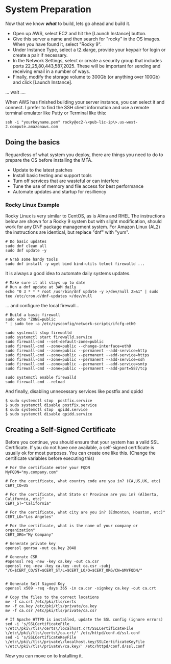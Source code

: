 # System Preparation

Now that we know **_what_** to build, lets go ahead and build it.

* Open up AWS, select EC2 and hit the [Launch Instance] button.
* Give this server a name and then search for "rocky" in the OS images.  When you have found it, select "Rocky 9".
* Under Instance Type, select a t2.xlarge, provide your keypair for login or create a pair if necessary.
* In the Network Settings, select or create a security group that includes ports 22,25,80,443,587,2025. These will be important for sending and receiving email in a number of ways.
* Finally, modify the storage volume to 300Gb (or anything over 100Gb) and click [Launch Instance].

... wait ....

When AWS has finished building your server instance, you can select it and connect. I prefer to find the SSH client information and use a remote terminal emulator like Putty or Terminal like this:

```console
ssh -i "yourkeyname.pem" rocky@ec2-\<pub-lic-ip\>.us-west-2.compute.amazonaws.com
```

## Doing the basics

Reguardless of what system you deploy, there are things you need to do to prepare the OS before installing the MTA.

* Update to the latest patches
* Install basic testing and support tools
* Turn off services that are wasteful or can interfere
* Tune the use of memory and file access for best performance
* Automate updates and startup for resilliency

### Rocky Linux Example

Rocky Linux is very similar to CentOS, as is Alma and RHEL  The instructions below are shown for a Rocky 9 system but with slight modification, should work for any DNF package management system. For Amazon Linux (AL2) the instructions are identical, but replace "dnf" with "yum".

```console
# Do basic updates
sudo dnf clean all
sudo dnf update -y

# Grab some handy tools
sudo dnf install -y wget bind bind-utils telnet firewalld ...
```

It is always a good idea to automate daily systems updates.

```console
# Make sure it all stays up to date
# Run a dnf update at 3AM daily
echo "0 3 * * * root /usr/bin/dnf update -y >/dev/null 2>&1" | sudo tee /etc/cron.d/dnf-updates >/dev/null
```

... and configure the local firewall...
```console
# Build a basic firewall
sudo echo "ZONE=public
" | sudo tee -a /etc/sysconfig/network-scripts/ifcfg-eth0

sudo systemctl stop firewalld
sudo systemctl start firewalld.service
sudo firewall-cmd --set-default-zone=public
sudo firewall-cmd --zone=public --change-interface=eth0
sudo firewall-cmd --zone=public --permanent --add-service=http
sudo firewall-cmd --zone=public --permanent --add-service=https
sudo firewall-cmd --zone=public --permanent --add-service=ssh
sudo firewall-cmd --zone=public --permanent --add-service=smtp
sudo firewall-cmd --zone=public --permanent --add-port=587/tcp

sudo systemctl enable firewalld
sudo firewall-cmd --reload
```

And finally, disabling unnecessary services like postfix and qpidd

```console
$ sudo systemctl stop  postfix.service
$ sudo systemctl disable postfix.service
$ sudo systemctl stop  qpidd.service
$ sudo systemctl disable qpidd.service
```

## Creating a Self-Signed Certificate

Before you continue, you should ensure that your system has a valid SSL Certificate.  If you do not have one available, a self-signed certificate is usually ok for most purposes.  You can create one like this. (Change the certificate variables before executing this)

```console
# For the certificate enter your FQDN
MyFQDN="my.company.com"

# For the certificate, what country code are you in? (CA,US,UK, etc)
CERT_CO=US

# For the certificate, what State or Province are you in? (Alberta, California, etc)"
CERT_ST="California"
  
# For the certificate, what city are you in? (Edmonton, Houston, etc)"
CERT_LO="Los Angeles"
  
# For the certificate, what is the name of your company or organization"
CERT_ORG="My Company"

# Generate private key 
openssl genrsa -out ca.key 2048 

# Generate CSR 
#openssl req -new -key ca.key -out ca.csr           
openssl req -new -key ca.key -out ca.csr -subj "/C=$CERT_CO/ST=$CERT_ST/L=$CERT_LO/O=$CERT_ORG/CN=$MYFQDN/"


# Generate Self Signed Key
openssl x509 -req -days 365 -in ca.csr -signkey ca.key -out ca.crt

# Copy the files to the correct locations
mv -f ca.crt /etc/pki/tls/certs
mv -f ca.key /etc/pki/tls/private/ca.key
mv -f ca.csr /etc/pki/tls/private/ca.csr

# If Apache HTTPD is installed, update the SSL config (ignore errors)
sed -i 's/SSLCertificateFile \/etc\/pki\/tls\/certs\/localhost.crt/SSLCertificateFile \/etc\/pki\/tls\/certs\/ca.crt/' /etc/httpd/conf.d/ssl.conf
sed -i 's/SSLCertificateKeyFile \/etc\/pki\/tls\/private\/localhost.key/SSLCertificateKeyFile \/etc\/pki\/tls\/private\/ca.key/' /etc/httpd/conf.d/ssl.conf

```

Now you can move on to Installing it.

